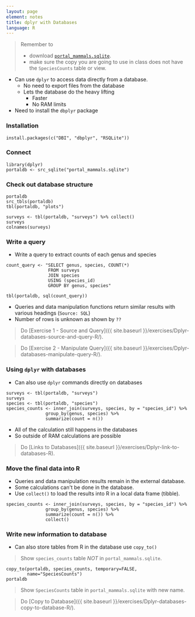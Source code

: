 ```yaml
---
layout: page
element: notes
title: dplyr with Databases
language: R
---
```


> Remember to
>    
> * download [`portal_mammals.sqlite`](https://ndownloader.figshare.com/files/2292171).
> * make sure the copy you are going to use in class does not have the `SpeciesCounts` table or view.

* Can use `dplyr` to access data directly from a database.
    * No need to export files from the database
    * Lets the database do the heavy lifting
        * Faster
        * No RAM limits
* Need to install the `dbplyr` package

### Installation

```
install.packages(c("DBI", "dbplyr", "RSQLite"))
```

### Connect

```
library(dplyr)
portaldb <- src_sqlite("portal_mammals.sqlite")
```

### Check out database structure

```
portaldb
src_tbls(portaldb)
tbl(portaldb, "plots")

surveys <- tbl(portaldb, "surveys") %>% collect()
surveys
colnames(surveys)
```

### Write a query

* Write a query to extract counts of each genus and species

```
count_query <- "SELECT genus, species, COUNT(*)
                FROM surveys
                JOIN species
                USING (species_id)
                GROUP BY genus, species"

tbl(portaldb, sql(count_query))
```

* Queries and data manipulation functions return similar results with various
  headings (`Source: SQL`)
* Number of rows is unknown as shown by `??`

> Do [Exercise 1 - Source and Query]({{ site.baseurl }}/exercises/Dplyr-databases-source-and-query-R/).

> Do [Exercise 2 - Manipulate Query]({{ site.baseurl }}/exercises/Dplyr-databases-manipulate-query-R/).


### Using `dplyr` with databases

* Can also use `dplyr` commands directly on databases 

```
surveys <- tbl(portaldb, "surveys")
surveys
species <- tbl(portaldb, "species")
species_counts <- inner_join(surveys, species, by = "species_id") %>%
               group_by(genus, species) %>%
               summarize(count = n())
```

* All of the calculation still happens in the databases
* So outside of RAM calculations are possible

> Do [Links to Databases]({{ site.baseurl }}/exercises/Dplyr-link-to-databases-R).

### Move the final data into R

* Queries and data manipulation results remain in the external database.
* Some calculations can't be done in the database.
* Use `collect()` to load the results into R in a local data frame (tibble).

```
species_counts <- inner_join(surveys, species, by = "species_id") %>%
               group_by(genus, species) %>%
               summarize(count = n()) %>%
               collect()
```

### Write new information to database

* Can also store tables from R in the database use `copy_to()`

> Show `species_counts` table *NOT* in `portal_mammals.sqlite`.

```
copy_to(portaldb, species_counts, temporary=FALSE, 
        name="SpeciesCounts")
portaldb
```

> Show `SpeciesCounts` table in `portal_mammals.sqlite` with new name.

> Do [Copy to Database]({{ site.baseurl }}/exercises/Dplyr-databases-copy-to-database-R/).
